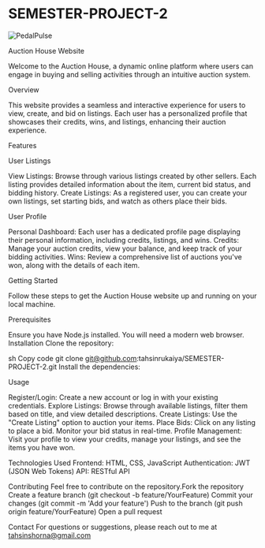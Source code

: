# SEMESTER-PROJECT-2
![PedalPulse](https://github.com/tahsinrukaiya/SEMESTER-PROJECT-2/assets/126619366/f473019d-592f-4504-bd20-0963c501eb84)

Auction House Website


Welcome to the Auction House, a dynamic online platform where users can engage in buying and selling activities through an intuitive auction system.

Overview


This website provides a seamless and interactive experience for users to view, create, and bid on listings. Each user has a personalized profile that showcases their credits, wins, and listings, enhancing their auction experience.

Features


User Listings

View Listings: Browse through various listings created by other sellers. Each listing provides detailed information about the item, current bid status, and bidding history.
Create Listings: As a registered user, you can create your own listings, set starting bids, and watch as others place their bids.

User Profile

Personal Dashboard: Each user has a dedicated profile page displaying their personal information, including credits, listings, and wins.
Credits: Manage your auction credits, view your balance, and keep track of your bidding activities.
Wins: Review a comprehensive list of auctions you've won, along with the details of each item.

Getting Started

Follow these steps to get the Auction House website up and running on your local machine.

Prerequisites

Ensure you have Node.js installed.
You will need a modern web browser.
Installation
Clone the repository:

sh
Copy code
git clone git@github.com:tahsinrukaiya/SEMESTER-PROJECT-2.git
Install the dependencies:

Usage

Register/Login: Create a new account or log in with your existing credentials.
Explore Listings: Browse through available listings, filter them based on title, and view detailed descriptions.
Create Listings: Use the "Create Listing" option to auction your items.
Place Bids: Click on any listing to place a bid. Monitor your bid status in real-time.
Profile Management: Visit your profile to view your credits, manage your listings, and see the items you have won.


Technologies Used
Frontend: HTML, CSS, JavaScript
Authentication: JWT (JSON Web Tokens)
API: RESTful API


Contributing
Feel free to contribute on the repository.Fork the repository
Create a feature branch (git checkout -b feature/YourFeature)
Commit your changes (git commit -m 'Add your feature')
Push to the branch (git push origin feature/YourFeature)
Open a pull request

Contact
For questions or suggestions, please reach out to me at tahsinshorna@gmail.com
